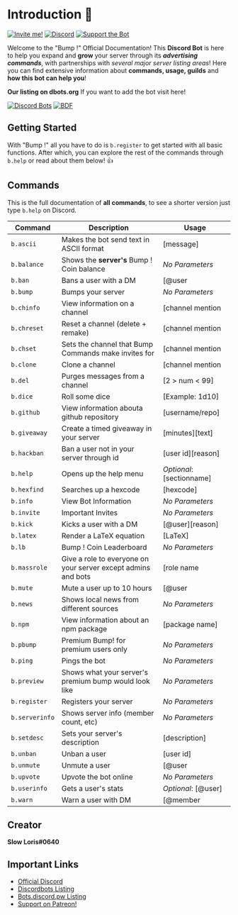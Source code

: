 # Introduction :robot:

[![Invite me!](https://img.shields.io/badge/Discord-Invite%20Me-6b80c2.svg)](https://discordapp.com/oauth2/authorize?client_id=354107917508673547&scope=bot&permissions=1610087679) [![Discord](https://img.shields.io/discord/354296784694018048.svg)](https://discord.gg/kPGsAm7) [![Support the Bot](https://img.shields.io/badge/Support-the%20Bot-orange.svg)](https://www.patreon.com/slowloris)

Welcome to the "Bump !" Official Documentation! This **Discord Bot** is here to help you expand and **grow** your server through its ___advertising commands___, with partnerships with *several major server listing areas*! Here you can find extensive information about **commands, usage, guilds** and **how this bot can help you**!

**Our listing on dbots.org** If you want to add the bot visit here!

[![Discord Bots](https://discordbots.org/api/widget/354107917508673547.png?datacolor=6b80c2&highlightcolor=FFFFFF&certifiedcolor=FFFFFF&usernamecolor=FFFFFF&topcolor=F39C12&middlecolor=2c3e50)](https://discordbots.org/bot/354107917508673547)
[![BDF](https://botsfordiscord.com/api/v1/bots/354107917508673547/embed)](https://botsfordiscord.com/bot/354107917508673547)

## Getting Started

With "Bump !" all you have to do is 
`
b.register
`
to get started with all basic functions.
After which, you can explore the rest of the commands through
`
b.help
`
or read about them below! :+1:

## Commands
This is the full documentation of **all commands**, to see a shorter version just type `b.help` on Discord.

| Command | Description | Usage |
| --- | --- | --- |
| `b.ascii` | Makes the bot send text in ASCII format| [message]|
| `b.balance` | Shows the **server's** Bump ! Coin balance | *No Parameters* |
| `b.ban` | Bans a user with a DM | [@user | user id][reason] |
| `b.bump` | Bumps your server | *No Parameters* | 
| `b.chinfo` | View information on a channel | [channel mention | channel id] |
| `b.chreset` | Reset a channel (delete + remake) | [channel mention | channel id] |
| `b.chset` | Sets the channel that Bump Commands make invites for | [channel mention | channel id] |
| `b.clone` | Clone a channel | [channel mention | channel id] | 
| `b.del` | Purges messages from a channel | [2 > num < 99] |
| `b.dice` | Roll some dice | [Example: 1d10] |
| `b.github` | View information abouta github repository | [username/repo] | 
| `b.giveaway` | Create a timed giveaway in your server | [minutes][text] |
| `b.hackban` | Ban a user not in your server through id | [user id][reason] |
| `b.help` | Opens up the help menu | *Optional*: [sectionname] |
| `b.hexfind` | Searches up a hexcode | [hexcode] |
| `b.info` | View Bot Information | *No Parameters* |
| `b.invite` | Important Invites | *No Parameters* |
| `b.kick` | Kicks a user with a DM | [@user][reason] |
| `b.latex` | Render a LaTeX equation | [LaTeX] |
| `b.lb` | Bump ! Coin Leaderboard | *No Parameters* |
| `b.massrole` | Give a role to everyone on your server except admins and bots | [role name | role id] |
| `b.mute` | Mute a user up to 10 hours | [@user | user id][reason] |
| `b.news` | Shows local news from different sources | *No Parameters* |
| `b.npm` | View information about an npm package | [package name] |
| `b.pbump` | Premium Bump! for premium users only | *No Parameters* |
| `b.ping` | Pings the bot | *No Parameters* |
| `b.preview` | Shows what your server's premium bump would look like | *No Parameters* |
| `b.register` | Registers your server | *No Parameters* |
| `b.serverinfo` | Shows server info (member count, etc) | *No Parameters* |
| `b.setdesc` | Sets your server's description | [description] |
| `b.unban` | Unban a user | [user id] |
| `b.unmute` | Unmute a user | [@user | user id] |
| `b.upvote` | Upvote the bot online | *No Parameters* |
| `b.userinfo` | Gets a user's stats | *Optional*: [@user] |
| `b.warn` | Warn a user with DM | [@member | userId][reason] |

## Creator
**Slow Loris#0640**
## Important Links
* [Official Discord](https://discord.gg/kPGsAm7)
* [Discordbots Listing](https://discordbots.org/bot/bump)
* [Bots.discord.pw Listing](https://bots.discord.pw/bots/354107917508673547)
* [Support on Patreon!](https://www.patreon.com/slowloris)
